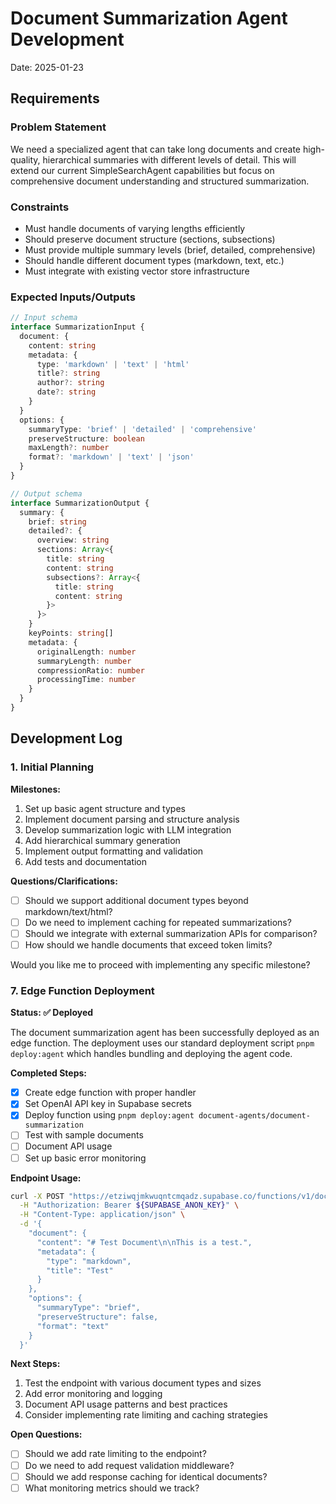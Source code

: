 # Document Summarization Agent Development

Date: 2025-01-23

## Requirements

### Problem Statement

We need a specialized agent that can take long documents and create high-quality, hierarchical summaries with different levels of detail. This will extend our current SimpleSearchAgent capabilities but focus on comprehensive document understanding and structured summarization.

### Constraints

- Must handle documents of varying lengths efficiently
- Should preserve document structure (sections, subsections)
- Must provide multiple summary levels (brief, detailed, comprehensive)
- Should handle different document types (markdown, text, etc.)
- Must integrate with existing vector store infrastructure

### Expected Inputs/Outputs

```typescript
// Input schema
interface SummarizationInput {
  document: {
    content: string
    metadata: {
      type: 'markdown' | 'text' | 'html'
      title?: string
      author?: string
      date?: string
    }
  }
  options: {
    summaryType: 'brief' | 'detailed' | 'comprehensive'
    preserveStructure: boolean
    maxLength?: number
    format?: 'markdown' | 'text' | 'json'
  }
}

// Output schema
interface SummarizationOutput {
  summary: {
    brief: string
    detailed?: {
      overview: string
      sections: Array<{
        title: string
        content: string
        subsections?: Array<{
          title: string
          content: string
        }>
      }>
    }
    keyPoints: string[]
    metadata: {
      originalLength: number
      summaryLength: number
      compressionRatio: number
      processingTime: number
    }
  }
}
```

## Development Log

### 1. Initial Planning

**Milestones:**

1. Set up basic agent structure and types
2. Implement document parsing and structure analysis
3. Develop summarization logic with LLM integration
4. Add hierarchical summary generation
5. Implement output formatting and validation
6. Add tests and documentation

**Questions/Clarifications:**

- [ ] Should we support additional document types beyond markdown/text/html?
- [ ] Do we need to implement caching for repeated summarizations?
- [ ] Should we integrate with external summarization APIs for comparison?
- [ ] How should we handle documents that exceed token limits?

Would you like me to proceed with implementing any specific milestone?

### 7. Edge Function Deployment

**Status: ✅ Deployed**

The document summarization agent has been successfully deployed as an edge function. The deployment uses our standard deployment script `pnpm deploy:agent` which handles bundling and deploying the agent code.

**Completed Steps:**

- [x] Create edge function with proper handler
- [x] Set OpenAI API key in Supabase secrets
- [x] Deploy function using `pnpm deploy:agent document-agents/document-summarization`
- [ ] Test with sample documents
- [ ] Document API usage
- [ ] Set up basic error monitoring

**Endpoint Usage:**

```bash
curl -X POST "https://etziwqjmkwuqntcmqadz.supabase.co/functions/v1/document-summarization" \
  -H "Authorization: Bearer ${SUPABASE_ANON_KEY}" \
  -H "Content-Type: application/json" \
  -d '{
    "document": {
      "content": "# Test Document\n\nThis is a test.",
      "metadata": {
        "type": "markdown",
        "title": "Test"
      }
    },
    "options": {
      "summaryType": "brief",
      "preserveStructure": false,
      "format": "text"
    }
  }'
```

**Next Steps:**

1. Test the endpoint with various document types and sizes
2. Add error monitoring and logging
3. Document API usage patterns and best practices
4. Consider implementing rate limiting and caching strategies

**Open Questions:**

- [ ] Should we add rate limiting to the endpoint?
- [ ] Do we need to add request validation middleware?
- [ ] Should we add response caching for identical documents?
- [ ] What monitoring metrics should we track?
